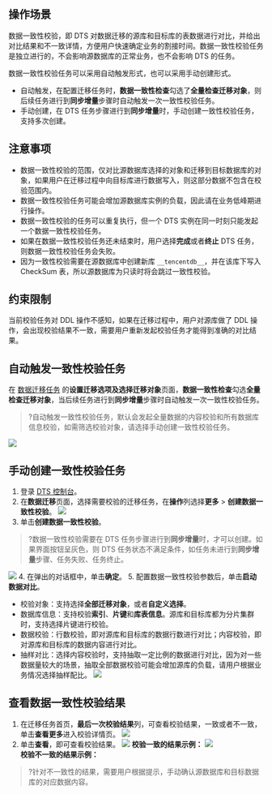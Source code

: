 
## 操作场景
数据一致性校验，即 DTS 对数据迁移的源库和目标库的表数据进行对比，并给出对比结果和不一致详情，方便用户快速确定业务的割接时间。数据一致性校验任务是独立进行的，不会影响源数据库的正常业务，也不会影响 DTS 的任务。

数据一致性校验任务可以采用自动触发形式，也可以采用手动创建形式。

- 自动触发，在配置迁移任务时，**数据一致性检查**勾选了**全量检查迁移对象**，则后续任务进行到**同步增量**步骤时自动触发一次一致性校验任务。
- 手动创建，在 DTS 任务步骤进行到**同步增量**时，手动创建一致性校验任务，支持多次创建。

## 注意事项
- 数据一致性校验的范围，仅对比源数据库选择的对象和迁移到目标数据库的对象，如果用户在迁移过程中向目标库进行数据写入，则这部分数据不包含在校验范围内。
- 数据一致性校验任务可能会增加源数据库实例的负载，因此请在业务低峰期进行操作。
- 数据一致性校验的任务可以重复执行，但一个 DTS 实例在同一时刻只能发起一个数据一致性校验任务。
- 如果在数据一致性校验任务还未结束时，用户选择**完成**或者**终止** DTS 任务，则数据一致性校验任务会失败。
- 因为一致性校验需要在源数据库中创建新库 `__tencentdb__`，并在该库下写入 CheckSum 表，所以源数据库为只读时将会跳过一致性校验。 

## 约束限制
当前校验任务对 DDL 操作不感知，如果在迁移过程中，用户对源库做了 DDL 操作，会出现校验结果不一致，需要用户重新发起校验任务才能得到准确的对比结果。

## 自动触发一致性校验任务

在 [数据迁移任务](https://console.cloud.tencent.com/dts/migration) 的**设置迁移选项及选择迁移对象**页面，**数据一致性检查**勾选**全量检查迁移对象**，当后续任务进行到**同步增量**步骤时自动触发一次一致性校验任务。
> ?自动触发一致性校验任务，默认会发起全量数据的内容校验和所有数据库信息校验，如需筛选校验对象，请选择手动创建一致性校验任务。

![](https://staticintl.cloudcachetci.com/yehe/backend-news/4dBv641_5-en.png) 

## 手动创建一致性校验任务

1. 登录 [DTS 控制台](https://console.cloud.tencent.com/dts/migration)。
2. 在**数据迁移**页面，选择需要校验的迁移任务，在**操作**列选择**更多** > **创建数据一致性校验**。
![](https://staticintl.cloudcachetci.com/yehe/backend-news/hDzw391_7-en.png)
3. 单击**创建数据一致性校验**。
>?数据一致性校验需要在 DTS 任务步骤进行到**同步增量**时，才可以创建。如果界面按钮呈灰色，则 DTS 任务状态不满足条件，如任务未进行到**同步增量**步骤、任务失败、任务终止。
>
![](https://staticintl.cloudcachetci.com/yehe/backend-news/hDzw391_7-en.png)
4. 在弹出的对话框中，单击**确定**。
5. 配置数据一致性校验参数后，单击**启动数据对比**。
 - 校验对象：支持选择**全部迁移对象**，或者**自定义选择**。
 - 数据库信息：支持校验**索引**、**片键**和**库表信息**。源库和目标库都为分片集群时，支持选择片键进行校验。
 - 数据校验：行数校验，即对源库和目标库的数据行数进行对比；内容校验，即对源库和目标库的数据内容进行对比。
 - 抽样对比：选择内容校验时，支持抽取一定比例的数据进行对比，因为对一些数据量较大的场景，抽取全部数据校验可能会增加源库的负载，请用户根据业务情况选择抽样配比。
![](https://staticintl.cloudcachetci.com/yehe/backend-news/VZyr968_8-en.png)

## 查看数据一致性校验结果
1. 在迁移任务首页，**最后一次校验结果**列，可查看校验结果，一致或者不一致，单击**查看更多**进入校验详情页。
![](https://staticintl.cloudcachetci.com/yehe/backend-news/4iHR942_9-.png)   
2. 单击**查看**，即可查看校验结果。
![](https://staticintl.cloudcachetci.com/yehe/backend-news/b64z909_10-en.png)
**校验一致的结果示例：**
![](https://staticintl.cloudcachetci.com/yehe/backend-news/Z782878_11-en.png)<br>
**校验不一致的结果示例：**  
> ?针对不一致性的结果，需要用户根据提示，手动确认源数据库和目标数据库的对应数据内容。
> 

